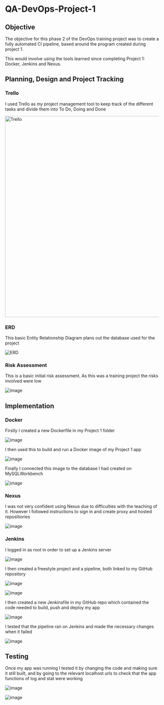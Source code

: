 # QA-DevOps-Project-1

## Objective

The objective for this phase 2 of the DevOps training project was to create a fully automated CI pipeline, based around the program created during project 1. 

This would involve using the tools learned since completing Project 1: Docker, Jenkins and Nexus. 


## Planning, Design and Project Tracking 

### Trello

I used Trello as my project management tool to keep track of the different tasks and divide them into To Do, Doing and Done

<img width="658" alt="Trello" src="https://github.com/jmusgrave14/QA-DevOps-Project-1/assets/139867104/f77f0857-8f88-4c42-8887-60a761bfa753">

### ERD

This basic Entity Relationship Diagram plans out the database used for the project

![ERD](https://github.com/jmusgrave14/QA-DevOps-Project-1/assets/139867104/97a99b31-b453-4d6c-856c-d8332fae20bc)

### Risk Assessment 

This is a basic initial risk assessment. As this was a training project the risks involved were low

![image](https://github.com/jmusgrave14/QA-DevOps-Project-1/assets/139867104/1269fab8-506d-4480-b425-1e80b149e5e5)


## Implementation

### Docker 

Firstly I created a new Dockerfile in my Project 1 folder

![image](https://github.com/jmusgrave14/QA-DevOps-Project-1/assets/139867104/8d55f64e-cc5a-43a6-97ff-0580e4c2d78b)

I then used this to build and run a Docker image of my Project 1 app

![image](https://github.com/jmusgrave14/QA-DevOps-Project-1/assets/139867104/e4f89e3f-6117-46f5-8cd7-ada46ad67431)

Finally I connected this image to the database I had created on MySQLWorkbench 

![image](https://github.com/jmusgrave14/QA-DevOps-Project-1/assets/139867104/545bc6de-a1eb-4563-b3b9-46d8e8afd30c)

### Nexus 

I was not very confident using Nexus due to difficulties with the teaching of it. However I followed instructions to sign in and create proxy and hosted repositiories

![image](https://github.com/jmusgrave14/QA-DevOps-Project-1/assets/139867104/2758276e-2df3-4e11-ad91-581217457378)

### Jenkins

I logged in as root in order to set up a Jenkins server 

![image](https://github.com/jmusgrave14/QA-DevOps-Project-1/assets/139867104/14461550-fb01-4493-a842-7ccbffdcefaa)

I then created a freestyle project and a pipeline, both linked to my GitHub repository 

![image](https://github.com/jmusgrave14/QA-DevOps-Project-1/assets/139867104/857687a8-ac8d-4934-9a93-883acbfd2005)

![image](https://github.com/jmusgrave14/QA-DevOps-Project-1/assets/139867104/21c7accc-0900-40c8-921b-5c4a47a778e0)

I then created a new Jenkinsfile in my GitHub repo which contained the code needed to build, push and deploy my app

![image](https://github.com/jmusgrave14/QA-DevOps-Project-1/assets/139867104/8a145010-ce09-4683-b808-a6572976724d)

I tested that the pipeline ran on Jenkins and made the necessary changes when it failed 

![image](https://github.com/jmusgrave14/QA-DevOps-Project-1/assets/139867104/183ae3ef-5e31-4c5e-adf8-dcb62aa15eba)


## Testing 

Once my app was running I tested it by changing the code and making sure it still built, and by going to the relevant localhost urls to check that the app functions of log and stat were working 

![image](https://github.com/jmusgrave14/QA-DevOps-Project-1/assets/139867104/ce1c3209-87b9-4775-80cb-081b0e99de2b)

![image](https://github.com/jmusgrave14/QA-DevOps-Project-1/assets/139867104/b80025dd-63d2-45c2-9ddd-b839de018e01)












